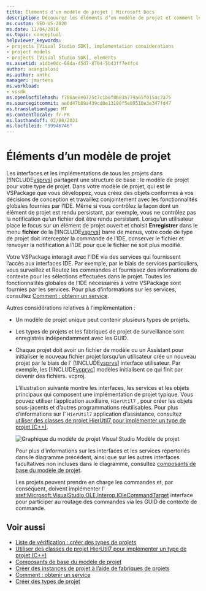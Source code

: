 ```yaml
---
title: Éléments d’un modèle de projet | Microsoft Docs
description: Découvrez les éléments d’un modèle de projet et comment les interfaces et les implémentations de tous les projets dans Visual Studio partagent une structure de base.
ms.custom: SEO-VS-2020
ms.date: 11/04/2016
ms.topic: conceptual
helpviewer_keywords:
- projects [Visual Studio SDK], implementation considerations
- project models
- projects [Visual Studio SDK], elements
ms.assetid: a1dbe0dc-68da-45d7-8704-5b43ff7e4fc4
author: acangialosi
ms.author: anthc
manager: jmartens
ms.workload:
- vssdk
ms.openlocfilehash: f786ae8e0725c7c1b6f0683a779a65f015ac2a75
ms.sourcegitcommit: ae6d47b09a439cd0e13180f5e89510e3e347fd47
ms.translationtype: MT
ms.contentlocale: fr-FR
ms.lasthandoff: 02/08/2021
ms.locfileid: "99946746"
---
```

# <a name="elements-of-a-project-model"></a>Éléments d’un modèle de projet
Les interfaces et les implémentations de tous les projets dans [!INCLUDE[vsprvs](../../code-quality/includes/vsprvs_md.md)] partagent une structure de base : le modèle de projet pour votre type de projet. Dans votre modèle de projet, qui est le VSPackage que vous développez, vous créez des objets conformes à vos décisions de conception et travaillez conjointement avec les fonctionnalités globales fournies par l’IDE. Même si vous contrôlez la façon dont un élément de projet est rendu persistant, par exemple, vous ne contrôlez pas la notification qu’un fichier doit être rendu persistant. Lorsqu’un utilisateur place le focus sur un élément de projet ouvert et choisit **Enregistrer** dans le menu **fichier** de la [!INCLUDE[vsprvs](../../code-quality/includes/vsprvs_md.md)] barre de menus, votre code de type de projet doit intercepter la commande de l’IDE, conserver le fichier et renvoyer la notification à l’IDE pour que le fichier ne soit plus modifié.

 Votre VSPackage interagit avec l’IDE via des services qui fournissent l’accès aux interfaces IDE. Par exemple, par le biais de services particuliers, vous surveillez et Routez les commandes et fournissez des informations de contexte pour les sélections effectuées dans le projet. Toutes les fonctionnalités globales de l’IDE nécessaires à votre VSPackage sont fournies par les services. Pour plus d’informations sur les services, consultez [Comment : obtenir un service](../../extensibility/how-to-get-a-service.md).

 Autres considérations relatives à l’implémentation :

- Un modèle de projet unique peut contenir plusieurs types de projets.

- Les types de projets et les fabriques de projet de surveillance sont enregistrés indépendamment avec les GUID.

- Chaque projet doit avoir un fichier de modèle ou un Assistant pour initialiser le nouveau fichier projet lorsqu’un utilisateur crée un nouveau projet par le biais de l' [!INCLUDE[vsprvs](../../code-quality/includes/vsprvs_md.md)] interface utilisateur. Par exemple, les [!INCLUDE[vcprvc](../../code-quality/includes/vcprvc_md.md)] modèles initialisent ce qui finit par devenir des fichiers. vcproj.

  L’illustration suivante montre les interfaces, les services et les objets principaux qui composent une implémentation de projet typique. Vous pouvez utiliser l’application auxiliaire, `HierUtil7` , pour créer les objets sous-jacents et d’autres programmations réutilisables. Pour plus d’informations sur l' `HierUtil7` application d’assistance, consultez [utiliser des classes de projet HierUtil7 pour implémenter un type de projet (C++)](/previous-versions/bb166212(v=vs.100)).

  ![Graphique du modèle de projet Visual Studio](../../extensibility/internals/media/vsprojectmodel.gif "vsProjectModel") Modèle de projet

  Pour plus d’informations sur les interfaces et les services répertoriés dans le diagramme précédent, ainsi que sur les autres interfaces facultatives non incluses dans le diagramme, consultez [composants de base du modèle de projet](../../extensibility/internals/project-model-core-components.md).

  Les projets peuvent prendre en charge les commandes et, par conséquent, doivent implémenter l' <xref:Microsoft.VisualStudio.OLE.Interop.IOleCommandTarget> interface pour participer au routage des commandes via les GUID de contexte de commande.

## <a name="see-also"></a>Voir aussi
- [Liste de vérification : créer des types de projets](../../extensibility/internals/checklist-creating-new-project-types.md)
- [Utiliser des classes de projet HierUtil7 pour implémenter un type de projet (C++)](/previous-versions/bb166212(v=vs.100))
- [Composants de base du modèle de projet](../../extensibility/internals/project-model-core-components.md)
- [Créer des instances de projet à l’aide de fabriques de projets](../../extensibility/internals/creating-project-instances-by-using-project-factories.md)
- [Comment : obtenir un service](../../extensibility/how-to-get-a-service.md)
- [Créer des types de projet](../../extensibility/internals/creating-project-types.md)